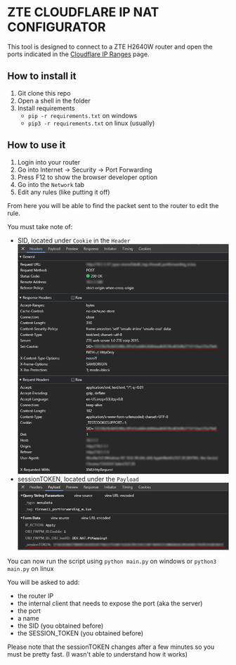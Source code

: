 # ZTE CLOUDFLARE IP NAT CONFIGURATOR

This tool is designed to connect to a ZTE H2640W router and open the ports indicated in the [Cloudflare IP Ranges](https://www.cloudflare.com/ips/) page.

## How to install it

1. Git clone this repo
2. Open a shell in the folder
3. Install requirements
   - `pip -r requirements.txt` on windows
   - `pip3 -r requirements.txt` on linux (usually)

## How to use it

1. Login into your router
2. Go into Internet -> Security -> Port Forwarding
3. Press F12 to show the browser developer option
4. Go into the `Network` tab
5. Edit any rules (like putting it off)

From here you will be able to find the packet sent to the router to edit the rule.

You must take note of:

- SID, located under `Cookie` in the `Header`
  ![](https://github.com/danielenicoletti/ZTE_CloudFlare_IP_NAT_Configurator/blob/main/imgs/SID.png?raw=true)
- sessionTOKEN, located under the `Payload`
  ![](https://github.com/danielenicoletti/ZTE_CloudFlare_IP_NAT_Configurator/blob/main/imgs/SESSION%20TOKEN.png?raw=true)

You can now run the script using `python main.py` on windows or `python3 main.py` on linux

You will be asked to add:

- the router IP
- the internal client that needs to expose the port (aka the server)
- the port
- a name
- the SID (you obtained before)
- the SESSION_TOKEN (you obtained before)

Please note that the sessionTOKEN changes after a few minutes so you must be pretty fast. (I wasn't able to understand how it works)
